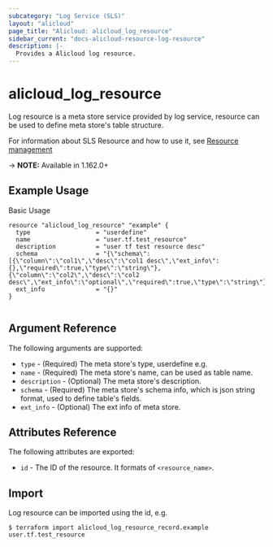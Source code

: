 ```yaml
---
subcategory: "Log Service (SLS)"
layout: "alicloud"
page_title: "Alicloud: alicloud_log_resource"
sidebar_current: "docs-alicloud-resource-log-resource"
description: |-
  Provides a Alicloud log resource.
---
```


# alicloud\_log\_resource

Log resource is a meta store service provided by log service, resource can be used to define meta store's table structure. 

For information about SLS Resource and how to use it, see [Resource management](https://www.alibabacloud.com/help/en/doc-detail/207732.html)

-> **NOTE:** Available in 1.162.0+

## Example Usage

Basic Usage

```
resource "alicloud_log_resource" "example" {
  type                  = "userdefine"
  name                  = "user.tf.test_resource"
  description           = "user tf test resource desc"
  schema                = "{\"schema\":[{\"column\":\"col1\",\"desc\":\"col1 desc\",\"ext_info\":{},\"required\":true,\"type\":\"string\"},{\"column\":\"col2\",\"desc\":\"col2 desc\",\"ext_info\":\"optional\",\"required\":true,\"type\":\"string\"}]}"
  ext_info              = "{}"
}


```
## Argument Reference

The following arguments are supported:

* `type` - (Required) The meta store's type, userdefine e.g.
* `name` - (Required) The meta store's name, can be used as table name.
* `description` - (Optional) The meta store's description.
* `schema` - (Required) The meta store's schema info, which is json string format, used to define table's fields.
* `ext_info` - (Optional) The ext info of meta store.

## Attributes Reference

The following attributes are exported:

* `id` - The ID of the resource. It formats of `<resource_name>`.

## Import

Log resource can be imported using the id, e.g.

```
$ terraform import alicloud_log_resource_record.example user.tf.test_resource
```
